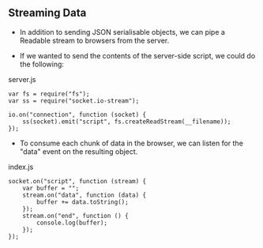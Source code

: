 ## Streaming Data

- In addition to sending JSON serialisable objects, we can pipe a Readable stream to browsers from the server.

- If we wanted to send the contents of the server-side script, we could do the following:

server.js
```
var fs = require("fs");
var ss = require("socket.io-stream");

io.on("connection", function (socket) {
    ss(socket).emit("script", fs.createReadStream(__filename));
});
```

- To consume each chunk of data in the browser, we can listen for the "data" event on the resulting object.

index.js
```
socket.on("script", function (stream) {
    var buffer = "";
    stream.on("data", function (data) {
        buffer += data.toString();
    });
    stream.on("end", function () {
        console.log(buffer);
    });
});
```
